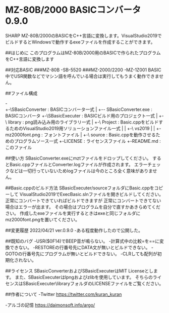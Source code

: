 # MZ-80B/2000 BASICコンバータ 0.9.0
SHARP MZ-80B/2000のBASICをC++言語に変換します。VisualStudio2019でビルドするとWindowsで動作するexeファイルを作成することができます。

##はじめに
このプログラムはMZ-80B/2000用のBASICで作られたプログラムをC++言語に変換します

##対応BASIC
###MZ-80B
-SB-5520
###MZ-2000/2200
-MZ-1Z001
BASIC中でUSR関数などでマシン語を呼んでいる場合は実行してもうまく動作できません。

##ファイル構成

-\
+-\SBasicConverter        : BASICコンバータ一式
| +-- SBasicConverter.exe : BASICコンバータ
+-\SBasicExecuter         : BASICビルド用のプロジェクト一式
| +-\ library             : png読み込み用のライブラリ一式
| +-\ Project             : Basic.cppをビルドするためのVisualStudio2019用ソリューションファイル一式
| | +-\ vs2019
| |   +- mz2000font.png   : フォントファイル
| +-\ source              : Basic.cppを動作させるためのプログラムソース一式
+-LICENSE                 : ライセンスファイル
+-README.md               : このファイル

##使い方
SBasicConverter.exeにmztファイルをドロップしてください。
するとBasic.cppファイルとConverter.logファイルが作成されます。
エラーチェックなどは一切行っていないためlogファイルは今のところ全く意味がありません。

##Basic.cppのビルド方法
SBasicExecuter/sourceフォルダにBasic.cppをコピーして
VisualStudio2019でExecBasic.slnファイルを開きビルドしてください。
正常にコンバートできていればビルドできますが
正常にコンバートできてない場合はエラーが出ます。
その場合はプログラムを自分で直すかあきらめてください。
作成したexeファイルを実行するときはexeと同じフォルダにmz2000font.pngを置いてください。

##変更履歴
2022/04/21 ver.0.9.0
-ある程度動作したので公開した。

##既知のバグ
-USR($0F14)でBEEP音が鳴らない。
-計算式中の比較=を==に変換できない。
-RESTOREの行番号先にDATA文が無いとビルドできない。
-GOTOの行番号先にプログラムが無いとビルドできない。
-CLRしても配列が初期化されない。

##ライセンス
SBasicConverterおよびSBasicExecuterはMIT Licenseとします。
また、SBasicExecuterはlpngおよびzlibを使用しています。
そちらのライセンスはSBasicExecuter\libraryフォルダのLICENSEファイルをご覧ください。

##作者について
-Twitter
https://twitter.com/kuran_kuran

-アルゴの記憶
https://daimonsoft.info/argo/
